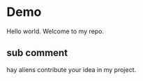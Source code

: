 # Demo

Hello world. Welcome to my repo.

## sub comment

 hay aliens contribute your idea in my project.